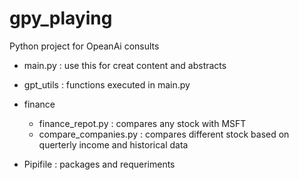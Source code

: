 # gpy_playing

Python project for OpeanAi consults


 - main.py : use this for creat content and abstracts
 - gpt_utils : functions executed in main.py

 - finance
      - finance_repot.py : compares any stock with MSFT
      - compare_companies.py : compares different stock based on querterly income and historical data

 - Pipifile : packages and requeriments
